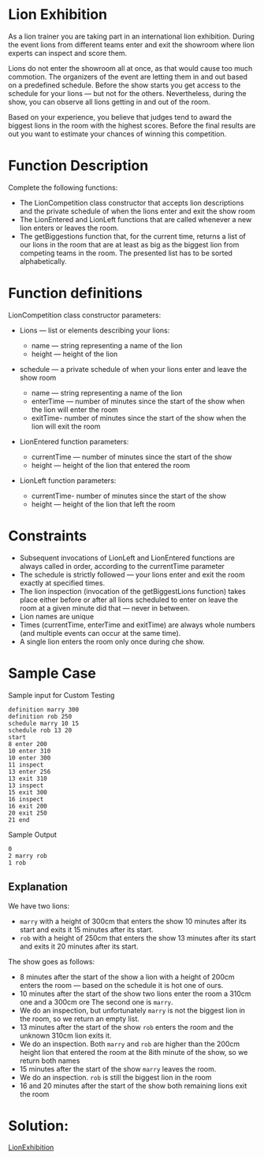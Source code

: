 # Lion Exhibition
As a lion trainer you are taking part in an international lion exhibition. During the event lions from different teams enter and exit the showroom where lion experts can inspect and score them. 

Lions do not enter the showroom all at once, as that would cause too much commotion. The organizers of the event are letting them in and out based on a predefined schedule. Before the show starts you get access to the schedule for your lions — but not for the others. Nevertheless, during the show, you can observe all lions getting in and out of the room. 

Based on your experience, you believe that judges tend to award the biggest lions in the room with the highest scores. Before the final results are out you want to estimate your chances of winning this competition.

# Function Description

Complete the following functions:
- The LionCompetition class constructor that accepts lion descriptions and the private schedule of when the lions enter and exit the show room 
- The LionEntered and LionLeft functions that are called whenever a new lion enters or leaves the room. 
- The getBiggestions function that, for the current time, returns a list of our lions in the room that are at least as big as the biggest lion from competing teams in the room. The presented list has to be sorted alphabetically. 

# Function definitions
LionCompetition class constructor parameters:

- Lions — list or elements describing your lions:
  - name — string representing a name of the lion  
  - height — height of the lion 
- schedule — a private schedule of when your lions enter and leave the show room 
  - name — string representing a name of the lion 
  - enterTime — number of minutes since the start of the show when the lion will enter the room 
  - exitTime- number of minutes since the start of the show when the lion will exit the room

- LionEntered function parameters:
  - currentTime — number of minutes since the start of the show 
  - height — height of the lion that entered the room 
    
- LionLeft function parameters: 
  - currentTime- number of minutes since the start of the show 
  - height — height of the lion that left the room

# Constraints
- Subsequent invocations of LionLeft and LionEntered functions are always called in order, according to the currentTime parameter 
- The schedule is strictly followed — your lions enter and exit the room exactly at specified times. 
- The lion inspection (invocation of the getBiggestLions function) takes place either before or after all lions scheduled to enter on leave the room at a given minute did that — never in between. 
- Lion names are unique 
- Times (currentTime, enterTime and exitTime) are always whole numbers (and multiple events can occur at the same time). 
- A single lion enters the room only once during che show.

# Sample Case
Sample input for Custom Testing
```
definition marry 300
definition rob 250
schedule marry 10 15
schedule rob 13 20 
start
8 enter 200
10 enter 310
10 enter 300
11 inspect
13 enter 256
13 exit 310
13 inspect
15 exit 300
16 inspect
16 exit 200
20 exit 250
21 end
```

Sample Output
```
0
2 marry rob
1 rob
```

## Explanation
We have two lions:
- `marry` with a height of 300cm that enters the show 10 minutes after its start and exits it 15 minutes after its start. 
- `rob` with a height of 250cm that enters the show 13 minutes after its start and exits it 20 minutes after its start.

The show goes as follows:
- 8 minutes after the start of the show a lion with a height of 200cm enters the room — based on the schedule it is hot one of ours. 
- 10 minutes after the start of the show two lions enter the room a 310cm one and a 300cm ore The second one is `marry`. 
- We do an inspection, but unfortunately `marry` is not the biggest lion in the room, so we return an empty list. 
- 13 minutes after the start of the show `rob` enters the room and the unknown 310cm lion exits it. 
- We do an inspection. Both `marry` and `rob` are higher than the 200cm height lion that entered the room at the 8ith minute of the show, so we return both names 
- 15 minutes after the start of the show `marry` leaves the room. 
- We do an inspection. `rob` is still the biggest lion in the room 
- 16 and 20 minutes after the start of the show both remaining lions exit the room

# Solution:
[LionExhibition](../solutions/LionExhibition.py)